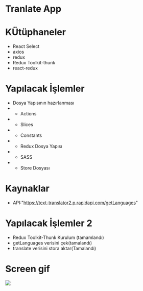 # Tranlate App

# KÜtüphaneler

- React Select
- axios
- redux
- Redux Toolkit-thunk
- react-redux

# Yapılacak İşlemler

- Dosya Yapısının hazırlanması
- - Actions
- - Slices
- - Constants
- - Redux Dosya Yapısı
- - SASS
- - Store Dosyası

# Kaynaklar

- API:"https://text-translator2.p.rapidapi.com/getLanguages"

# Yapılacak İşlemler 2

- Redux Toolkit-Thunk Kurulum (tamamlandı)
- getLanguages verisini çek(tamalandı)
- translate verisini stora aktar(Tamalandı)

<h1>Screen gif</h1>

![](translate.gif)

